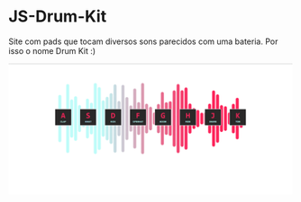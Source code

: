 # JS-Drum-Kit
Site com pads que tocam diversos sons parecidos com uma bateria. Por isso o nome Drum Kit :)

<img src="captura.png" alt="Site Drum-Kit">
